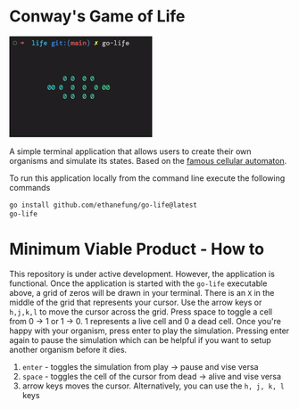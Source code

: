 # Conway's Game of Life

![](./life.gif)

A simple terminal application that allows users to create their own organisms and
simulate its states. Based on the [famous cellular automaton](https://en.wikipedia.org/wiki/Conway%27s_Game_of_Life).

To run this application locally from the command line execute the following commands
```
go install github.com/ethanefung/go-life@latest
go-life
```

# Minimum Viable Product -  How to
This repository is under active development. However, the application is functional.
Once the application is started with the `go-life` executable above, a grid of zeros
will be drawn in your terminal. There is an `X` in the middle of the grid that
represents your cursor. Use the arrow keys or `h,j,k,l` to move the cursor across the
grid. Press space to toggle a cell from 0 -> 1 or 1 -> 0. 1 represents a live cell and
0 a dead cell. Once you're happy with your organism, press enter to play the simulation.
Pressing enter again to pause the simulation which can be helpful if you want to setup
another organism before it dies.

1. `enter` - toggles the simulation from play -> pause and vise versa
2. `space` - toggles the cell of the cursor from dead -> alive and vise versa
3. arrow keys moves the cursor. Alternatively, you can use the `h, j, k, l` keys

